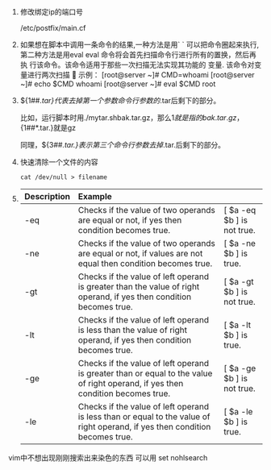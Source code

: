 1. 修改绑定ip的端口号

   /etc/postfix/main.cf

2. 如果想在脚本中调用一条命令的结果,一种方法是用\`  \` 可以把命令圈起来执行,第二种方法是用eval   eval 命令将会首先扫描命令行进行所有的置换，然后再执
   行该命令。该命令适用于那些一次扫描无法实现其功能的
   变量. 该命令对变量进行两次扫描
     示例：
   [root@server ~]# CMD=whoami
   [root@server ~]# echo $CMD
   whoami
   [root@server ~]# eval $CMD
   root

3. ${1##*.tar}代表去掉第一个参数命令行参数的*.tar后剩下的部分。

   比如，运行脚本时用./mytar.shbak.tar.gz，那么$1就是指的bak.tar.gz，${1##*.tar.}就是gz

   同理，${3##*.tar.}表示第三个命令行参数去掉*.tar.后剩下的部分。

4. 快速清除一个文件的内容  

   ```
   cat /dev/null > filename
   ```

5. | Description | Example                                  |                            |
   | :---------- | :--------------------------------------- | :------------------------- |
   | -eq         | Checks if the value of two operands are equal or not, if yes then condition becomes true. | [ $a -eq $b ] is not true. |
   | -ne         | Checks if the value of two operands are equal or not, if values are not equal then condition becomes true. | [ $a -ne $b ] is true.     |
   | -gt         | Checks if the value of left operand is greater than the value of right operand, if yes then condition becomes true. | [ $a -gt $b ] is not true. |
   | -lt         | Checks if the value of left operand is less than the value of right operand, if yes then condition becomes true. | [ $a -lt $b ] is true.     |
   | -ge         | Checks if the value of left operand is greater than or equal to the value of right operand, if yes then condition becomes true. | [ $a -ge $b ] is not true. |
   | -le         | Checks if the value of left operand is less than or equal to the value of right operand, if yes then condition becomes true. | [ $a -le $b ] is true.     |


vim中不想出现刚刚搜索出来染色的东西  可以用 set nohlsearch
